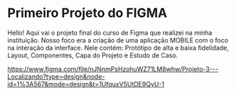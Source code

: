 # Primeiro Projeto do FIGMA

Hello! Aqui vai o projeto final do curso de Figma que realizei na minha instituição. Nosso foco era a criação de uma aplicação MOBILE com o foco na interação da interface.
Nele contém: Protótipo de alta e baixa fidelidade, Layout, Componentes, Capa do Projeto e Estudo de Caso.

https://www.figma.com/file/nJNnmPsHzohuWZ71LM8whw/Projeto-3---Localizando?type=design&node-id=1%3A567&mode=design&t=1UfquxV5UtDE9QyU-1
